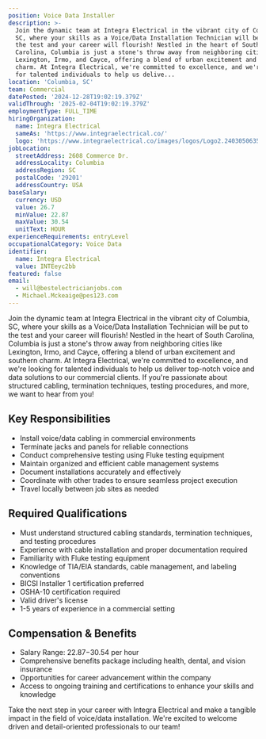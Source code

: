 ```yaml
---
position: Voice Data Installer
description: >-
  Join the dynamic team at Integra Electrical in the vibrant city of Columbia,
  SC, where your skills as a Voice/Data Installation Technician will be put to
  the test and your career will flourish! Nestled in the heart of South
  Carolina, Columbia is just a stone's throw away from neighboring cities like
  Lexington, Irmo, and Cayce, offering a blend of urban excitement and southern
  charm. At Integra Electrical, we're committed to excellence, and we're looking
  for talented individuals to help us delive...
location: 'Columbia, SC'
team: Commercial
datePosted: '2024-12-28T19:02:19.379Z'
validThrough: '2025-02-04T19:02:19.379Z'
employmentType: FULL_TIME
hiringOrganization:
  name: Integra Electrical
  sameAs: 'https://www.integraelectrical.co/'
  logo: 'https://www.integraelectrical.co/images/logos/Logo2.2403050635216.png'
jobLocation:
  streetAddress: 2608 Commerce Dr.
  addressLocality: Columbia
  addressRegion: SC
  postalCode: '29201'
  addressCountry: USA
baseSalary:
  currency: USD
  value: 26.7
  minValue: 22.87
  maxValue: 30.54
  unitText: HOUR
experienceRequirements: entryLevel
occupationalCategory: Voice Data
identifier:
  name: Integra Electrical
  value: INTEeyc2bb
featured: false
email:
  - will@bestelectricianjobs.com
  - Michael.Mckeaige@pes123.com
---
```




Join the dynamic team at Integra Electrical in the vibrant city of Columbia, SC, where your skills as a Voice/Data Installation Technician will be put to the test and your career will flourish! Nestled in the heart of South Carolina, Columbia is just a stone's throw away from neighboring cities like Lexington, Irmo, and Cayce, offering a blend of urban excitement and southern charm. At Integra Electrical, we're committed to excellence, and we're looking for talented individuals to help us deliver top-notch voice and data solutions to our commercial clients. If you're passionate about structured cabling, termination techniques, testing procedures, and more, we want to hear from you!

## Key Responsibilities
- Install voice/data cabling in commercial environments
- Terminate jacks and panels for reliable connections
- Conduct comprehensive testing using Fluke testing equipment
- Maintain organized and efficient cable management systems
- Document installations accurately and effectively
- Coordinate with other trades to ensure seamless project execution
- Travel locally between job sites as needed

## Required Qualifications
- Must understand structured cabling standards, termination techniques, and testing procedures
- Experience with cable installation and proper documentation required
- Familiarity with Fluke testing equipment
- Knowledge of TIA/EIA standards, cable management, and labeling conventions
- BICSI Installer 1 certification preferred
- OSHA-10 certification required
- Valid driver's license
- 1-5 years of experience in a commercial setting

## Compensation & Benefits
- Salary Range: $22.87-$30.54 per hour
- Comprehensive benefits package including health, dental, and vision insurance
- Opportunities for career advancement within the company
- Access to ongoing training and certifications to enhance your skills and knowledge

Take the next step in your career with Integra Electrical and make a tangible impact in the field of voice/data installation. We're excited to welcome driven and detail-oriented professionals to our team!